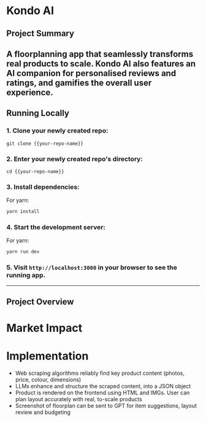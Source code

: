 # Kondo AI

## Project Summary 
A floorplanning app that seamlessly transforms real products to scale. Kondo AI also features an AI companion for personalised reviews and ratings, and gamifies the overall user experience.
-----
## Running Locally

### 1. Clone your newly created repo:

```
git clone {{your-repo-name}}
```

### 2. Enter your newly created repo's directory:

```
cd {{your-repo-name}}
```

### 3. Install dependencies:
For yarn:

```bash
yarn install
```

### 4. Start the development server:

For yarn:

```bash
yarn run dev
```

### 5. Visit `http://localhost:3000` in your browser to see the running app.
------
## Project Overview
# Market Impact 
# Implementation
- Web scraping algorithms reliably find key product content (photos, price, colour, dimensions)
- LLMs enhance and structure the scraped content, into a JSON object
- Product is rendered on the frontend using HTML and IMGs. User can plan layout accurately with real, to-scale products
- Screenshot of floorplan can be sent to GPT for item suggestions, layout review and budgeting
